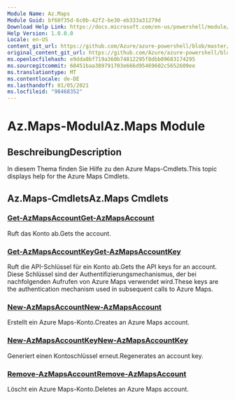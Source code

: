 ```yaml
---
Module Name: Az.Maps
Module Guid: bf60f35d-6c0b-42f2-be30-eb333a31279d
Download Help Link: https://docs.microsoft.com/en-us/powershell/module/az.maps
Help Version: 1.0.0.0
Locale: en-US
content_git_url: https://github.com/Azure/azure-powershell/blob/master/src/Maps/Maps/help/Az.Maps.md
original_content_git_url: https://github.com/Azure/azure-powershell/blob/master/src/Maps/Maps/help/Az.Maps.md
ms.openlocfilehash: e9dda0bf719a360b74812295f8dbb09683174295
ms.sourcegitcommit: 68451baa389791703e666d95469602c5652609ee
ms.translationtype: MT
ms.contentlocale: de-DE
ms.lasthandoff: 01/05/2021
ms.locfileid: "98468352"
---
```

# <span data-ttu-id="0c220-101">Az.Maps-Modul</span><span class="sxs-lookup"><span data-stu-id="0c220-101">Az.Maps Module</span></span>
## <span data-ttu-id="0c220-102">Beschreibung</span><span class="sxs-lookup"><span data-stu-id="0c220-102">Description</span></span>
<span data-ttu-id="0c220-103">In diesem Thema finden Sie Hilfe zu den Azure Maps-Cmdlets.</span><span class="sxs-lookup"><span data-stu-id="0c220-103">This topic displays help for the Azure Maps Cmdlets.</span></span>

## <span data-ttu-id="0c220-104">Az.Maps-Cmdlets</span><span class="sxs-lookup"><span data-stu-id="0c220-104">Az.Maps Cmdlets</span></span>
### [<span data-ttu-id="0c220-105">Get-AzMapsAccount</span><span class="sxs-lookup"><span data-stu-id="0c220-105">Get-AzMapsAccount</span></span>](Get-AzMapsAccount.md)
<span data-ttu-id="0c220-106">Ruft das Konto ab.</span><span class="sxs-lookup"><span data-stu-id="0c220-106">Gets the account.</span></span>

### [<span data-ttu-id="0c220-107">Get-AzMapsAccountKey</span><span class="sxs-lookup"><span data-stu-id="0c220-107">Get-AzMapsAccountKey</span></span>](Get-AzMapsAccountKey.md)
<span data-ttu-id="0c220-108">Ruft die API-Schlüssel für ein Konto ab.</span><span class="sxs-lookup"><span data-stu-id="0c220-108">Gets the API keys for an account.</span></span>
<span data-ttu-id="0c220-109">Diese Schlüssel sind der Authentifizierungsmechanismus, der bei nachfolgenden Aufrufen von Azure Maps verwendet wird.</span><span class="sxs-lookup"><span data-stu-id="0c220-109">These keys are the authentication mechanism used in subsequent calls to Azure Maps.</span></span>

### [<span data-ttu-id="0c220-110">New-AzMapsAccount</span><span class="sxs-lookup"><span data-stu-id="0c220-110">New-AzMapsAccount</span></span>](New-AzMapsAccount.md)
<span data-ttu-id="0c220-111">Erstellt ein Azure Maps-Konto.</span><span class="sxs-lookup"><span data-stu-id="0c220-111">Creates an Azure Maps account.</span></span>

### [<span data-ttu-id="0c220-112">New-AzMapsAccountKey</span><span class="sxs-lookup"><span data-stu-id="0c220-112">New-AzMapsAccountKey</span></span>](New-AzMapsAccountKey.md)
<span data-ttu-id="0c220-113">Generiert einen Kontoschlüssel erneut.</span><span class="sxs-lookup"><span data-stu-id="0c220-113">Regenerates an account key.</span></span>

### [<span data-ttu-id="0c220-114">Remove-AzMapsAccount</span><span class="sxs-lookup"><span data-stu-id="0c220-114">Remove-AzMapsAccount</span></span>](Remove-AzMapsAccount.md)
<span data-ttu-id="0c220-115">Löscht ein Azure Maps-Konto.</span><span class="sxs-lookup"><span data-stu-id="0c220-115">Deletes an Azure Maps account.</span></span>

